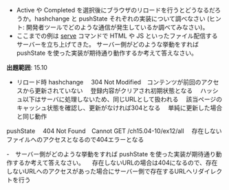 - Active や Completed を選択後にブラウザのリロードを行うとどうなるだろうか。hashchange と pushState それぞれの実装について調べなさい
  (ヒント: 開発者ツールでどのような通信が発生しているか調べてみなさい)。
- ここまでの例は [serve](https://www.npmjs.com/package/serve) コマンドで HTML や JS といったファイル配信するサーバーを立ち上げてきた。
  サーバー側がどのような挙動をすれば pushState を使った実装が期待通り動作するか考えて答えなさい。

**出題範囲**: 15.10

- リロード時
hashchange
　304 Not Modified　コンテンツが前回のアクセスから更新されていない
　登録内容がクリアされ初期状態となる
　ハッシュ以下はサーバに処理しないため、同じURLとして扱われる
　該当ページのキャッシュ状態を確認し、更新がなければ304となる
　単純に更新した場合と同じ動作

pushState
　404 Not Found　Cannot GET /ch15.04-10/ex12/all
　存在しないファイルへのアクセスとなるので404エラーとなる

-　サーバー側がどのような挙動をすれば pushState を使った実装が期待通り動作するか考えて答えなさい。
　存在しないURLの場合は404になるので、存在しないURLへのアクセスがあった場合にサーバー側で存在するURLへリダイレクトを行う
　